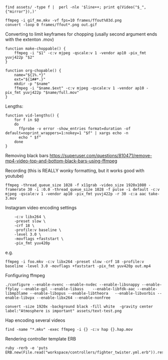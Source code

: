 ```
find assets/ -type f |  perl -nle '$line++; print q(Video("$_", {"mirror"}),)'
```

```
ffmpeg -i gif_me.mkv -vf fps=10 frames/ffout%03d.png
convert -loop 0 frames/ffout*.png out.gif
```

Converting to limit keyframes for chopping (usally second argument ends with the extenton .mov)
```
function make-choppable() {
    ffmpeg -i "$1" -c:v mjpeg -qscale:v 1 -vendor ap10 -pix_fmt yuvj422p "$2"
}

function org-chopable() {
    name="${1%.*}"
    ext="${1##*.}"
    mkdir -p "$name"
    ffmpeg -i "$name.$ext" -c:v mjpeg -qscale:v 1 -vendor ap10 -pix_fmt yuvj422p "$name/full.mov"
}
```

Lengths: 
```
function vid-lengths() {
    for f in $@
    do
      ffprobe -v error -show_entries format=duration -of default=noprint_wrappers=1:nokey=1 "$f" | xargs echo -n
      echo " $f"
    done
}
```

Removing black bars
https://superuser.com/questions/810471/remove-mp4-video-top-and-bottom-black-bars-using-ffmpeg

Recording (this is REALLY wonky formatting, but it works good with youtube)
```
ffmpeg -thread_queue_size 1028 -f x11grab -video_size 1920x1080 -framerate 30 -i :0.0 -thread_queue_size 1028 -f pulse -i default -c:v mjpeg -qscale:v 1 -vendor ap10 -pix_fmt yuvj422p -r 30 -c:a aac take-3.mov
```


Instagram video encoding settings
```
    -c:v libx264 \
    -preset slow \
    -crf 18 \
    -profile:v baseline \
    -level 3.0 \
    -movflags +faststart \
    -pix_fmt yuv420p
```

e.g.
```
ffmpeg -i foo.mkv -c:v libx264 -preset slow -crf 18 -profile:v baseline -level 3.0 -movflags +faststart -pix_fmt yuv420p out.mp4
```

Fonfiguring ffmpeg
```
./configure --enable-nvenc --enable-nvdec --enable-libsnappy --enable-ffplay --enable-gpl --enable-libass    --enable-libfdk-aac --enable-libmp3lame --enable-libopus --enable-libtheora   --enable-libvorbis --enable-libvpx --enable-libx264 --enable-nonfree
```


```
convert -size 1920x -background black -fill white  -gravity center label:"Atmosphere is important" assets/text-test.png
```

Hap encoding several videos
```
find -name "*.mkv" -exec ffmpeg -i {} -c:v hap {}.hap.mov
```

Rendering controller template ERB

```
ruby -rerb -e 'puts ERB.new(File.read("workspace/controllers/fighter_twister.yml.erb")).result'
```
